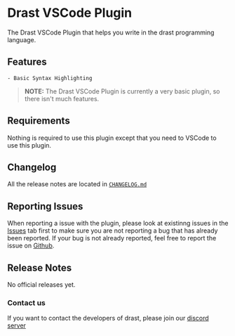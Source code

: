 # Drast VSCode Plugin

The Drast VSCode Plugin that helps you write in the drast programming language.

## Features

    - Basic Syntax Highlighting

    
> **NOTE:** The Drast VSCode Plugin is currently a very basic plugin, so there isn't much features.

## Requirements

Nothing is required to use this plugin except that you need to VSCode to use this plugin.

## Changelog

All the release notes are located in [`CHANGELOG.md`](https://github.com/Malvion/drast/blob/master/plugins/vscode/CHANGELOG.md)

## Reporting Issues

When reporting a issue with the plugin, please look at existinng issues in the [Issues](https://github.com/Malvion/drast/labels/Plugins) tab first to make sure you are not reporting a bug that has already been reported. If your bug is not already reported, feel free to report the issue on [Github](https://github.com/Malvion/drast/issues/new).

## Release Notes

No official releases yet.

### Contact us

If you want to contact the developers of drast, please join our [discord server](https://discord.com/invite/ZbmHzNmzPH)
